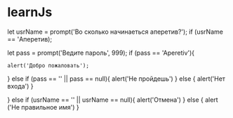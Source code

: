 # learnJs
  let usrName = prompt('Во сколько начинаеться аперетив?');
  if (usrName == 'Аперетив);


  let pass = prompt('Ведите пароль', 999);
  if (pass == 'Aperetiv'){

    alert('Добро пожаловать');
  } else if (pass == '' || pass == null){ 
    alert('Не пройдешь')
  } else {
    alert('Нет входа')
  }

  } else if (usrName == '' || usrName == null){
    alert('Отмена')
  } else {
    alert ('Не правильное имя')
  }
